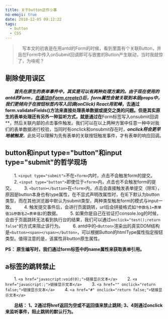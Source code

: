 ```yaml
---
title: 关于button这件小事
no-emoji: true
date: 2018-12-05 09:12:22
tags:
  - button
  - CSS
---
```


> &emsp;写本文的初衷是在用antd的Form的时候，看到里面有个关联Button，并且在Form中传入onSubmit回调即可与嵌套的Button产生联动，当时我就惊了，为啥呢？

## 剔除使用误区

&emsp;&emsp;***首先在原生的表单事件中，其实是可以有两种处理方案的。***由于现在使用的antd的Form，在通过@Form.create()后，form属性会被关联到本层props中，我们更倾向于在**按钮标签内写入回调(onClick) React用驼峰**，去通过form.validateFields()方法来直接处理表单数据或提交之类的问题。但是其实原生的表单处理还有另外一种监听方式，就是通过在**Form标签写入onsubmit回调**，然后关联内部的点击事件触发。我们可以在以上两种方案中任意一种中对我们的表单数据进行校验，当同时有onclick和onsubmit存在时，***onclick将会更早地被触发***，此处可以理解为先有表单的关联按钮触发事件，才有表单的响应回调。

<escape><!-- more --></escape>

## button和input type="button"和input type="submit"的哲学现场

&emsp;&emsp;1. `<input type="submit">`不在`<form>`内时，点击不会触发form的提交。
&emsp;&emsp;2. `<input type="button">`即使位于`<form>`内，点击也不会触发form的提交。
&emsp;&emsp;3. `<button></button>`在`<form>`内，点击会直接触发表单提交（除IE），原因是button本身也有type属性，在不显式声明改属性时，在IE下默认为button类型，而在其他浏览器中默认为submit类型，两种类型触发form的模式与input一致。
&emsp;&emsp;4. 触发提交事件后，会进行页面跳转，url后会拼接格式如`?参数名1=表单值1&参数名2=表单值2`的数据。
&emsp;&emsp;5. 如果你是自己在验证打console.log的时候，会由于页面跳转无法看到执行台的结果，我们可以通过`onclick="test();return false"`的方式来阻止该行为。
&emsp;&emsp;6. antd中的`<Button>`渲染出的真实DOM结构是`<button><span></span></button>`，可以根据Button的htmlType属性指定按钮类型。值得注意的是，该属性非button原生属性。

**PS： 原生编写时，我们通过form标签中的name属性来获取表单引用。**

## a标签的跳转禁止

&emsp;&emsp;1. `<a href="javascript:void(0);">链接显示文本</a>`
&emsp;&emsp;2. `<a href="javascript:;">链接显示文本</a>`
&emsp;&emsp;3. `<a href="" onclick="return false;">链接显示文本</a>`
&emsp;&emsp;4. `<a href="#" onclick="return false;">链接显示文本</a>`

&emsp;&emsp;**总结： 1、2通过将href返回为空或不返回值来禁止跳转; 3、4则通过onclick来监听事件，阻止跳转的默认行为。**


